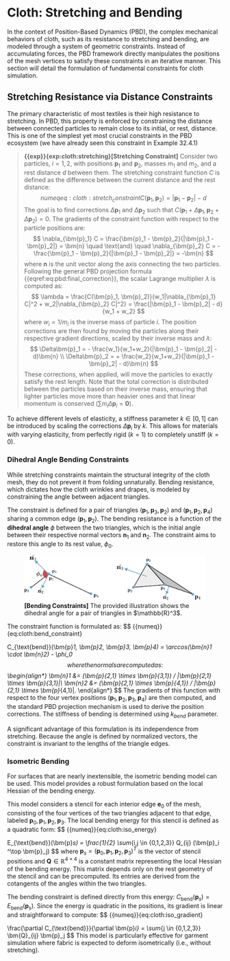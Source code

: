 # Cloth: Stretching and Bending

In the context of Position-Based Dynamics (PBD), the complex mechanical behaviors of cloth, such as its resistance to stretching and bending, are modeled through a system of geometric constraints. Instead of accumulating forces, the PBD framework directly manipulates the positions of the mesh vertices to satisfy these constraints in an iterative manner. This section will detail the formulation of fundamental constraints for cloth simulation. 

## Stretching Resistance via Distance Constraints

The primary characteristic of most textiles is their high resistance to stretching. In PBD, this property is enforced by constraining the distance between connected particles to remain close to its initial, or rest, distance. This is one of the simplest yet most crucial constraints in the PBD ecosystem (we have already seen this constraint in Example 32.4.1)


> **{{exp}}{exp:cloth:stretching}[Stretching Constraint]**
> Consider two particles, $i=1, 2$, with positions $\bm{p}_1$ and $\bm{p}_2$, masses $m_1$ and $m_2$, and a rest distance $d$ between them. The stretching constraint function $C$ is defined as the difference between the current distance and the rest distance:
 $$
 {{numeq}}{eq:cloth:stretch_constraint}
 C(\bm{p}_1, \bm{p}_2) = |\bm{p}_1 - \bm{p}_2| - d
 $$
> The goal is to find corrections $\Delta\bm{p}_1$ and $\Delta\bm{p}_2$ such that $C(\bm{p}_1+\Delta\bm{p}_1, \bm{p}_2+\Delta\bm{p}_2) = 0$. The gradients of the constraint function with respect to the particle positions are:
 $$
 \nabla_{\bm{p}_1} C = \frac{\bm{p}_1 - \bm{p}_2}{|\bm{p}_1 - \bm{p}_2|} = \bm{n} \quad \text{and} \quad \nabla_{\bm{p}_2} C = -\frac{\bm{p}_1 - \bm{p}_2}{|\bm{p}_1 - \bm{p}_2|} = -\bm{n}
 $$
> where $\bm{n}$ is the unit vector along the axis connecting the two particles. Following the general PBD projection formula {{eqref:eq:pbd:final_correction}}, the scalar Lagrange multiplier $\lambda$ is computed as:
 $$
 \lambda = \frac{C(\bm{p}_1, \bm{p}_2)}{w_1|\nabla_{\bm{p}_1} C|^2 + w_2|\nabla_{\bm{p}_2} C|^2} = \frac{|\bm{p}_1 - \bm{p}_2| - d}{w_1 + w_2}
 $$
> where $w_i = 1/m_i$ is the inverse mass of particle $i$. The position corrections are then found by moving the particles along their respective gradient directions, scaled by their inverse mass and $\lambda$:
 $$
 \Delta\bm{p}_1 = - \frac{w_1}{w_1+w_2}(|\bm{p}_1 - \bm{p}_2| - d)\bm{n} \\
 \Delta\bm{p}_2 = + \frac{w_2}{w_1+w_2}(|\bm{p}_1 - \bm{p}_2| - d)\bm{n}
 $$
> These corrections, when applied, will move the particles to exactly satisfy the rest length. Note that the total correction is distributed between the particles based on their inverse mass, ensuring that lighter particles move more than heavier ones and that linear momentum is conserved ($\sum m_i \Delta \bm{p}_i = \bm{0}$).

To achieve different levels of elasticity, a stiffness parameter $k \in [0, 1]$ can be introduced by scaling the corrections $\Delta\bm{p}_i$ by $k$. This allows for materials with varying elasticity, from perfectly rigid ($k=1$) to completely unstiff ($k=0$).




### Dihedral Angle Bending Constraints

While stretching constraints maintain the structural integrity of the cloth mesh, they do not prevent it from folding unnaturally. Bending resistance, which dictates how the cloth wrinkles and drapes, is modeled by constraining the angle between adjacent triangles.

The constraint is defined for a pair of triangles $(\bm{p}_1, \bm{p}_3, \bm{p}_2)$ and $(\bm{p}_1, \bm{p}_2, \bm{p}_4)$ sharing a common edge $(\bm{p}_1, \bm{p}_2)$. The bending resistance is a function of the **dihedral angle** $\phi$ between the two triangles, which is the initial angle between their respective normal vectors $\bm{n}_1$ and $\bm{n}_2$. The constraint aims to restore this angle to its rest value, $\phi_0$.

<figure><img src="img/lec32/bending.png"><figcaption><b>[Bending Constraints]</b> The provided illustration shows the dihedral angle for a pair of triangles in $\mathbb{R}^3$.</figcaption></figure>


The constraint function is formulated as:
$$
{{numeq}}{eq:cloth:bend_constraint}

C_{\text{bend}}(\bm{p}_1, \bm{p}_2, \bm{p}_3, \bm{p}_4) = \arccos(\bm{n}_1 \cdot \bm{n}_2) - \phi_0
$$
where the normals are computed as:
$$
\begin{align*}
\bm{n}_1 &= (\bm{p}_{2,1} \times \bm{p}_{3,1}) / |\bm{p}_{2,1} \times \bm{p}_{3,1}|\\
\bm{n}_2 &= (\bm{p}_{2,1} \times \bm{p}_{4,1}) / |\bm{p}_{2,1} \times \bm{p}_{4,1}|.
\end{align*}
$$ 
The gradients of this function with respect to the four vertex positions $(\bm{p}_1, \bm{p}_2, \bm{p}_3, \bm{p}_4)$ are then computed, and the standard PBD projection mechanism is used to derive the position corrections. The stiffness of bending is determined using $k_{bend}$ parameter.

A significant advantage of this formulation is its independence from stretching. Because the angle is defined by normalized vectors, the constraint is invariant to the lengths of the triangle edges. 


### Isometric Bending

For surfaces that are nearly inextensible, the isometric bending model can be used. This model provides a robust formulation based on the local Hessian of the bending energy.

This model considers a stencil for each interior edge $\bm{e}_0$ of the mesh, consisting of the four vertices of the two triangles adjacent to that edge, labeled $\bm{p}_0, \bm{p}_1, \bm{p}_2, \bm{p}_3$. The local bending energy for this stencil is defined as a quadratic form:
$$
{{numeq}}{eq:cloth:iso_energy}

E_{\text{bend}}(\bm{p}_s) = \frac{1}{2} \sum_{i,j \in \{0,1,2,3\}} Q_{ij} (\bm{p}_i ^\top \bm{p}_j)
$$
where $\bm{p}_s = (\bm{p}_0, \bm{p}_1, \bm{p}_2, \bm{p}_3)^T$ is the vector of stencil positions and $\bm{Q} \in \mathbb{R}^{4\times4}$ is a constant matrix representing the local Hessian of the bending energy. This matrix depends only on the rest geometry of the stencil and can be precomputed. Its entries are derived from the cotangents of the angles within the two triangles.

The bending constraint is defined directly from this energy: $C_{\text{bend}}(\bm{p}_s) = E_{\text{bend}}(\bm{p}_s)$. Since the energy is quadratic in the positions, its gradient is linear and straightforward to compute:
$$
{{numeq}}{eq:cloth:iso_gradient}

\frac{\partial C_{\text{bend}}}{\partial \bm{p}_i} = \sum_{j \in \{0,1,2,3\}} \bm{Q}_{ij} \bm{p}_j
$$
This model is particularly effective for garment simulation where fabric is expected to deform isometrically (i.e., without stretching).

